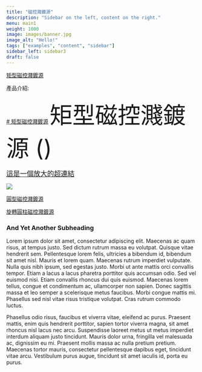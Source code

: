 ```yaml
---
title: "磁控濺鍍源"
description: "Sidebar on the left, content on the right."
menu: main1
weight: 1000
image: images/banner.jpg
image_alt: "Hello!"
tags: ["examples", "content", "sidebar"]
sidebar_left: sidebar3
draft: false
---
```


<a href="../left-sidebar--sputter--rect">矩型磁控濺鍍源</a>

產品介紹:

[ # 矩型磁控濺鍍源](../left-sidebar--sputter--rect)
<span style="font-size: 60px;" href="../left-sidebar--sputter--rect"> 矩型磁控濺鍍源 () </span>

<span><a href="https://www.example.com" style="font-size: 18px;">這是一個放大的超連結 </a></span>

![](/images/esmeralda.jpg)

[圓型磁控濺鍍源](../left-sidebar--sputter--rect)

[旋轉圓柱磁控濺鍍源](../left-sidebar--sputter--rect)

### And Yet Another Subheading
Lorem ipsum dolor sit amet, consectetur adipiscing elit. Maecenas ac quam risus, at tempus
justo. Sed dictum rutrum massa eu volutpat. Quisque vitae hendrerit sem. Pellentesque lorem felis,
ultricies a bibendum id, bibendum sit amet nisl. Mauris et lorem quam. Maecenas rutrum imperdiet
vulputate. Nulla quis nibh ipsum, sed egestas justo. Morbi ut ante mattis orci convallis tempor.
Etiam a lacus a lacus pharetra porttitor quis accumsan odio. Sed vel euismod nisi. Etiam convallis
rhoncus dui quis euismod. Maecenas lorem tellus, congue et condimentum ac, ullamcorper non sapien.
Donec sagittis massa et leo semper a scelerisque metus faucibus. Morbi congue mattis mi.
Phasellus sed nisl vitae risus tristique volutpat. Cras rutrum commodo luctus.

Phasellus odio risus, faucibus et viverra vitae, eleifend ac purus. Praesent mattis, enim
quis hendrerit porttitor, sapien tortor viverra magna, sit amet rhoncus nisl lacus nec arcu.
Suspendisse laoreet metus ut metus imperdiet interdum aliquam justo tincidunt. Mauris dolor urna,
fringilla vel malesuada ac, dignissim eu mi. Praesent mollis massa ac nulla pretium pretium.
Maecenas tortor mauris, consectetur pellentesque dapibus eget, tincidunt vitae arcu.
Vestibulum purus augue, tincidunt sit amet iaculis id, porta eu purus.
